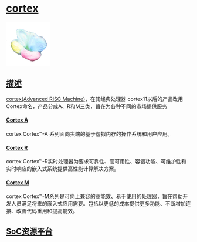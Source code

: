 ﻿# [cortex](https://github.com/sochub/cortex)

[![sites](SoC/SoC.png)](http://www.qitas.cn) 

## [描述](https://github.com/sochub/cortex/wiki) 

[cortex(Advanced RISC Machine)](https://www.cortex.com/)，在其经典处理器 cortex11以后的产品改用Cortex命名，产品分成A、R和M三类，旨在为各种不同的市场提供服务

####  [Cortex A](https://github.com/sochub/CA)

cortex Cortex™-A 系列面向尖端的基于虚拟内存的操作系统和用户应用。

####  [Cortex R](https://github.com/sochub/CR)

cortex Cortex™-R实时处理器为要求可靠性、高可用性、容错功能、可维护性和实时响应的嵌入式系统提供高性能计算解决方案。

####  [Cortex M](https://github.com/sochub/CM)

cortex Cortex™-M系列是可向上兼容的高能效、易于使用的处理器，旨在帮助开发人员满足将来的嵌入式应用需要。包括以更低的成本提供更多功能、不断增加连接、改善代码重用和提高能效。

##  [SoC资源平台](http://www.qitas.cn)  

